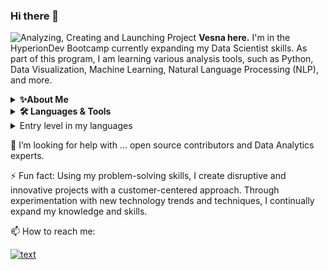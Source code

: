 ### Hi there 👋
![Analyzing, Creating and Launching Project](https://github.com/Brekalo/Brekalo/assets/38909114/35b8b5a2-fd6a-4f26-94b7-1f2cf046b1c3.png)
**Vesna here.** I'm in the HyperionDev Bootcamp currently expanding my Data Scientist skills. As part of this program, I am learning various analysis tools, such as Python, Data Visualization, Machine Learning, Natural Language Processing (NLP), and more.

<details>
    <summary><b>✨About Me</b></summary><br/>
    An experienced Senior Creative Graphic Designer with both technical and soft skills, I am currently transitioning into the data analytics field.
Due to my design background, I am able to understand development processes and workflow, enabling me to think like a designer as well as work efficiently as a Data Analyst.
</details>

<details>
    <summary><b>🛠️ Languages & Tools</b></summary><br/>
    <code><img width="10%" src="https://www.vectorlogo.zone/logos/python/python-ar21.svg"></code>
    <code><img width="10%" src="https://www.vectorlogo.zone/logos/w3_html5/w3_html5-ar21.svg"></code>
    <code><img width="10%" src="https://www.vectorlogo.zone/logos/w3_css/w3_css-ar21.svg"></code>
    <code><img width="10%" src="https://www.vectorlogo.zone/logos/javascript/javascript-icon.svg"></code>
    <code><img width="10%" src="https://www.vectorlogo.zone/logos/reactjs/reactjs-ar21.svg"></code>
    <code><img width="10%" src="https://www.vectorlogo.zone/logos/git-scm/git-scm-ar21.svg"></code>
    <code><img width="10%" src="https://www.vectorlogo.zone/logos/github/github-ar21.svg"></code>
    <code><img width="10%" src="https://www.vectorlogo.zone/logos/canva/canva-ar21.svg"></code>
  <code><img width="10%" src="https://www.vectorlogo.zone/logos/adobe_illustrator/adobe_illustrator-ar21.svg"></code>
  <code><img width="10%" src="https://www.vectorlogo.zone/logos/sketchapp/sketchapp-ar21.svg"></code>
  <code><img width="10%" src="https://www.vectorlogo.zone/logos/canva/canva-ar21.svg"></code>
    <p><a href="https://www.w3schools.com/">Thank you Vector Logo Zone!</a></p>
</details>




<details>
<summary>Entry level in my languages</summary>

| Rank | Languages |
|-----:|-----------|
|     1| Javascript|
|     2| Python    |
|     3| SQL       |

</details>

🤔 I’m looking for help with ... open source contributors and Data Analytics experts.

⚡ Fun fact: Using my problem-solving skills, I create disruptive and innovative projects with a customer-centered approach.
Through experimentation with new technology trends and techniques, I continually expand my knowledge and skills.

📫 How to reach me:

[![text](https://img.shields.io/badge/LinkedIn-0077B5?style=for-the-badge&logo=linkedin&logoColor=white)](https://www.linkedin.com/in/vesna-marija-brekalo/)

<!--
**Brekalo/Brekalo** is a ✨ _special_ ✨ repository because its `README.md` (this file) appears on your GitHub profile.

Here are some ideas to get you started:

- 🔭 I’m currently working on ...
- 🌱 I’m currently learning ...
- 👯 I’m looking to collaborate on ...
- 🤔 I’m looking for help with ...
- 💬 Ask me about ...
- 📫 How to reach me: ...
- 😄 Pronouns: ...
- ⚡ Fun fact: ...
-->
